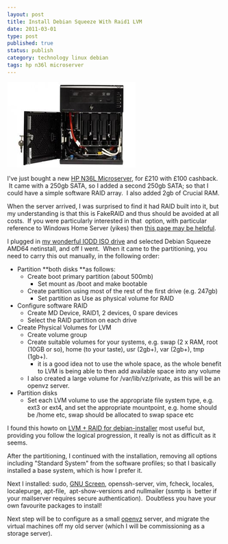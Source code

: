 ```yaml
--- 
layout: post 
title: Install Debian Squeeze With Raid1 LVM
date: 2011-03-01
type: post 
published: true 
status: publish
category: technology linux debian
tags: hp n36l microserver
---
```


<img src="/assets/hp-proliant-microserver-n36l.jpg" class="image-right" alt="HP Proliant Microserver N36L">

I've just bought a new [HP N36L Microserver](http://h10010.www1.hp.com/wwpc/uk/en/sm/WF06a/15351-15351-4237916-4237917-4237917-4248009.html?jumpid=in_r2515_uk/en/smb/psg/psc404redirect-ot-xx-xx-/chev/ "HP N36L Microserver"),
for £210 with £100 cashback.  It came with a 250gb SATA, so I added a second
250gb SATA; so that I could have a simple software RAID array.  I also added
2gb of Crucial RAM.

<!--more-->

When the server arrived, I was surprised to find it had RAID built into
it, but my understanding is that this is FakeRAID and thus should be
avoided at all costs.  If you were particularly interested in that
 option, with particular reference to Windows Home Server (yikes) then
[this page may be helpful](http://www.tenniswood.co.uk/technology/windows-home-server/how-to-setup-a-raid-array-on-a-hp-microserver/ "How to setup a raid array on a HP Microserver").

I plugged in [my wonderful IODD ISO drive](http://linitx.com/viewproduct.php?prodid=12992 "IODD External Harddrive")
and selected Debian Squeeze AMD64 netinstall, and off I went.  When it
came to the partitioning, you need to carry this out manually, in the
following order:

  * Partition **both disks **as follows:
      * Create boot primary partition (about 500mb)
          * Set mount as /boot and make bootable
      * Create partition using most of the rest of the first drive (e.g.
        247gb)
          * Set partition as Use as physical volume for RAID
  * Configure software RAID
      * Create MD Device, RAID1, 2 devices, 0 spare devices
      * Select the RAID partition on each drive
  * Create Physical Volumes for LVM
      * Create volume group
      * Create suitable volumes for your systems, e.g. swap (2 x
        RAM, root (10GB or so), home (to your taste), usr (2gb+), var
        (2gb+), tmp (1gb+).
          * it is a good idea not to use the whole space, as the whole
            benefit to LVM is being able to then add available space
            into any volume
      * I also created a large volume for /var/lib/vz/private, as this
        will be an openvz server.
  * Partition disks
      * Set each LVM volume to use the appropriate file system type,
        e.g. ext3 or ext4, and set the appropriate mountpoint, e.g. home
        should be /home etc, swap should be allocated to swap space etc

I found this howto on [LVM + RAID for debian-installer](http://dev.jerryweb.org/raid/ "LVM + RAID for debian-installer")
most useful but, providing you follow the logical progression, it really
is not as difficult as it seems.

After the partitioning, I continued with the installation, removing all
options including "Standard System" from the software profiles; so that
I basically installed a base system, which is how I prefer it.

Next I installed: sudo, [GNU Screen](http://en.wikipedia.org/wiki/GNU_Screen "Wikipedia::GNU Screen"),
openssh-server, vim, fcheck, locales, localepurge, apt-file,
 apt-show-versions and nullmailer (ssmtp is  better if your mailserver
requires secure authentication).  Doubtless you have your own favourite
packages to install!

Next step will be to configure as a small
[openvz](http://openvz.org "openvz") server, and migrate the virtual
machines off my old server (which I will be commissioning as a storage
server).

